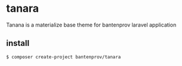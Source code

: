 # tanara
Tanana is a materialize base theme for bantenprov laravel application

## install
```sh
$ composer create-project bantenprov/tanara
```

